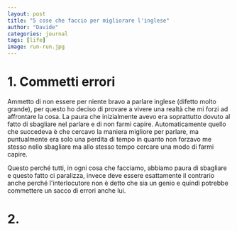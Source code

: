 ```yaml
---
layout: post
title: "5 cose che faccio per migliorare l'inglese"
author: "Davide"
categories: journal
tags: [life]
image: run-run.jpg
---
```


# 1. Commetti errori

Ammetto di non essere per niente bravo a parlare inglese (difetto molto grande), per questo ho deciso di provare a vivere una realtà che mi forzi ad affrontare la cosa. 
La paura che inizialmente avevo era soprattutto dovuto al fatto di sbagliare nel parlare e di non farmi capire. Automaticamente quello che succedeva è che cercavo la maniera migliore per parlare, ma puntualmente era solo una perdita di tempo in quanto non forzavo me stesso nello sbagliare ma allo stesso tempo cercare una modo di farmi capire. 

Questo perché tutti, in ogni cosa che facciamo, abbiamo paura di sbagliare e questo fatto ci paralizza, invece deve essere esattamente il contrario anche perché l'interlocutore non è detto che sia un genio e quindi potrebbe commettere un sacco di errori anche lui. 

# 2. 



